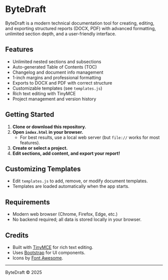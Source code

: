 # ByteDraft

ByteDraft is a modern technical documentation tool for creating, editing, and exporting structured reports (DOCX, PDF) with advanced formatting, unlimited section depth, and a user-friendly interface.

## Features
- Unlimited nested sections and subsections
- Auto-generated Table of Contents (TOC)
- Changelog and document info management
- 1-inch margins and professional formatting
- Exports to DOCX and PDF with correct structure
- Customizable templates (see `templates.js`)
- Rich text editing with TinyMCE
- Project management and version history

## Getting Started

1. **Clone or download this repository.**
2. **Open `index.html` in your browser.**
   - For best results, use a local web server (but `file://` works for most features).
3. **Create or select a project.**
4. **Edit sections, add content, and export your report!**

## Customizing Templates
- Edit `templates.js` to add, remove, or modify document templates.
- Templates are loaded automatically when the app starts.

## Requirements
- Modern web browser (Chrome, Firefox, Edge, etc.)
- No backend required; all data is stored locally in your browser.

## Credits
- Built with [TinyMCE](https://www.tiny.cloud/) for rich text editing.
- Uses [Bootstrap](https://getbootstrap.com/) for UI components.
- Icons by [Font Awesome](https://fontawesome.com/).

---

ByteDraft © 2025 